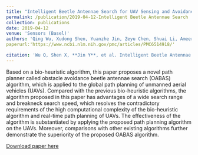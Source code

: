 ```yaml
---
title: "Intelligent Beetle Antennae Search for UAV Sensing and Avoidance of Obstacles"
permalink: /publication/2019-04-12-Intelligent Beetle Antennae Search
collection: publications
date: 2019-04-12
venue: 'Sensors (Basel)'
authors: 'Qing Wu, Xudong Shen, Yuanzhe Jin, Zeyu Chen, Shuai Li, Ameer Hamza Khan, and Dechao Chen'
paperurl:'https://www.ncbi.nlm.nih.gov/pmc/articles/PMC6514918/'

citation: 'Wu Q, Shen X, **Jin Y**, et al. Intelligent Beetle Antennae Search for UAV Sensing and Avoidance of Obstacles. Sensors (Basel). 2019;19(8):1758. Published 2019 Apr 12. doi:10.3390/s19081758'
---
```

Based on a bio-heuristic algorithm, this paper proposes a novel path planner called obstacle avoidance beetle antennae search (OABAS) algorithm, which is applied to the global path planning of unmanned aerial vehicles (UAVs). Compared with the previous bio-heuristic algorithms, the algorithm proposed in this paper has advantages of a wide search range and breakneck search speed, which resolves the contradictory requirements of the high computational complexity of the bio-heuristic algorithm and real-time path planning of UAVs. The effectiveness of the algorithm is substantiated by applying the proposed path planning algorithm on the UAVs. Moreover, comparisons with other existing algorithms further demonstrate the superiority of the proposed OABAS algorithm.

[Download paper here](https://www.ncbi.nlm.nih.gov/pmc/articles/PMC6514918/)
